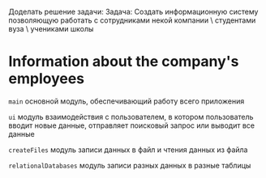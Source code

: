 Доделать решение задачи: Задача: Создать информационную систему
позволяющую работать с сотрудниками некой компании \ студентами вуза \ учениками школы

# Information about the company's employees

`main` основной модуль, обеспечивающий работу всего приложения

`ui` модуль взаимодействия с пользователем, в котором пользователь вводит
новые данные, отправляет поисковый запрос или выводит все данные

`createFiles` модуль записи данных в файл и чтения данных из файла

`relationalDatabases` модуль записи разных данных в разные таблицы